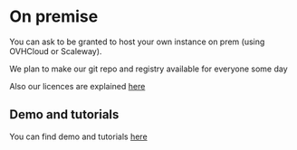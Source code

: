 # On premise

You can ask to be granted to host your own instance on prem (using OVHCloud or Scaleway).

We plan to make our git repo and registry available for everyone some day

Also our licences are explained [here](./licences.md)

## Demo and tutorials

You can find demo and tutorials [here](./tutorials/onprem.md)
